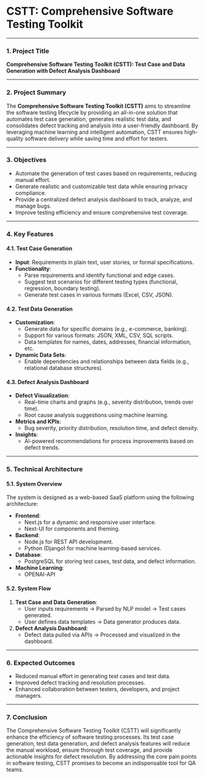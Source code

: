 # CSTT: Comprehensive Software Testing Toolkit

---

### **1. Project Title**
**Comprehensive Software Testing Toolkit (CSTT): Test Case and Data Generation with Defect Analysis Dashboard**

---
### **2. Project Summary**
The **Comprehensive Software Testing Toolkit (CSTT)** aims to streamline the software testing lifecycle by providing an all-in-one solution that automates test case generation, generates realistic test data, and consolidates defect tracking and analysis into a user-friendly dashboard. By leveraging machine learning and intelligent automation, CSTT ensures high-quality software delivery while saving time and effort for testers.

---
### **3. Objectives**
- Automate the generation of test cases based on requirements, reducing manual effort.
- Generate realistic and customizable test data while ensuring privacy compliance.
- Provide a centralized defect analysis dashboard to track, analyze, and manage bugs.
- Improve testing efficiency and ensure comprehensive test coverage.
---
### **4. Key Features**
#### **4.1. Test Case Generation**
- **Input**: Requirements in plain text, user stories, or formal specifications.
- **Functionality**:
  - Parse requirements and identify functional and edge cases.
  - Suggest test scenarios for different testing types (functional, regression, boundary testing).
  - Generate test cases in various formats (Excel, CSV, JSON).
#### **4.2. Test Data Generation**
- **Customization**:
  - Generate data for specific domains (e.g., e-commerce, banking).
  - Support for various formats: JSON, XML, CSV, SQL scripts.
  - Data templates for names, dates, addresses, financial information, etc.
- **Dynamic Data Sets**:
  - Enable dependencies and relationships between data fields (e.g., relational database structures).
#### **4.3. Defect Analysis Dashboard**
- **Defect Visualization**:
  - Real-time charts and graphs (e.g., severity distribution, trends over time).
  - Root cause analysis suggestions using machine learning.
- **Metrics and KPIs**:
  - Bug severity, priority distribution, resolution time, and defect density.
- **Insights**:
  - AI-powered recommendations for process improvements based on defect trends.
---
### **5. Technical Architecture**
#### **5.1. System Overview**
The system is designed as a web-based SaaS platform using the following architecture:
- **Frontend**:
  - Next.js for a dynamic and responsive user interface.
  - Next-UI for components and theming.
- **Backend**:
  - Node.js for REST API development.
  - Python (Django) for machine learning-based services.
- **Database**:
  - PostgreSQL for storing test cases, test data, and defect information.
- **Machine Learning**:
  - OPENAI-API

#### **5.2. System Flow**
1. **Test Case and Data Generation**:
   - User inputs requirements → Parsed by NLP model → Test cases generated.
   - User defines data templates → Data generator produces data.
2. **Defect Analysis Dashboard**:
   - Defect data pulled via APIs → Processed and visualized in the dashboard.

---

### **6. Expected Outcomes**
- Reduced manual effort in generating test cases and test data.
- Improved defect tracking and resolution processes.
- Enhanced collaboration between testers, developers, and project managers. 

---
### **7. Conclusion**
The Comprehensive Software Testing Toolkit (CSTT) will significantly enhance the efficiency of software testing processes. Its test case generation, test data generation, and defect analysis features will reduce the manual workload, ensure thorough test coverage, and provide actionable insights for defect resolution. By addressing the core pain points in software testing, CSTT promises to become an indispensable tool for QA teams.